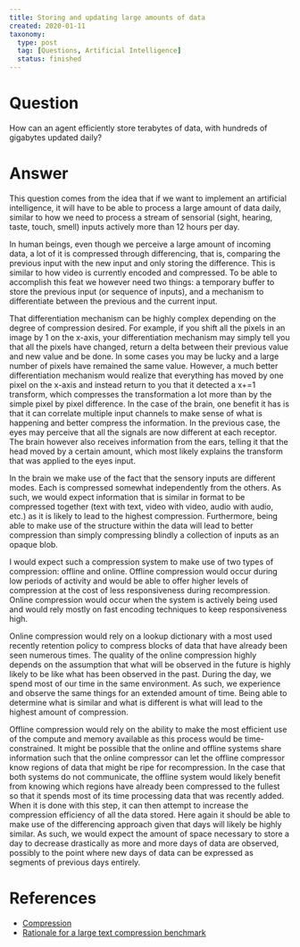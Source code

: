 ```yaml
---
title: Storing and updating large amounts of data
created: 2020-01-11
taxonomy:
  type: post
  tag: [Questions, Artificial Intelligence]
  status: finished
---
```


# Question
How can an agent efficiently store terabytes of data, with hundreds of gigabytes updated daily?

# Answer
This question comes from the idea that if we want to implement an artificial intelligence, it will have to be able to process a large amount of data daily, similar to how we need to process a stream of sensorial (sight, hearing, taste, touch, smell) inputs actively more than 12 hours per day.

In human beings, even though we perceive a large amount of incoming data, a lot of it is compressed through differencing, that is, comparing the previous input with the new input and only storing the difference. This is similar to how video is currently encoded and compressed. To be able to accomplish this feat we however need two things: a temporary buffer to store the previous input (or sequence of inputs), and a mechanism to differentiate between the previous and the current input.

That differentiation mechanism can be highly complex depending on the degree of compression desired. For example, if you shift all the pixels in an image by 1 on the x-axis, your differentiation mechanism may simply tell you that all the pixels have changed, return a delta between their previous value and new value and be done. In some cases you may be lucky and a large number of pixels have remained the same value. However, a much better differentiation mechanism would realize that everything has moved by one pixel on the x-axis and instead return to you that it detected a x+=1 transform, which compresses the transformation a lot more than by the simple pixel by pixel difference. In the case of the brain, one benefit it has is that it can correlate multiple input channels to make sense of what is happening and better compress the information. In the previous case, the eyes may perceive that all the signals are now different at each receptor. The brain however also receives information from the ears, telling it that the head moved by a certain amount, which most likely explains the transform that was applied to the eyes input.

In the brain we make use of the fact that the sensory inputs are different modes. Each is compressed somewhat independently from the others. As such, we would expect information that is similar in format to be compressed together (text with text, video with video, audio with audio, etc.) as it is likely to lead to the highest compression. Furthermore, being able to make use of the structure within the data will lead to better compression than simply compressing blindly a collection of inputs as an opaque blob.

I would expect such a compression system to make use of two types of compression: offline and online. Offline compression would occur during low periods of activity and would be able to offer higher levels of compression at the cost of less responsiveness during recompression. Online compression would occur when the system is actively being used and would rely mostly on fast encoding techniques to keep responsiveness high.

Online compression would rely on a lookup dictionary with a most used recently retention policy to compress blocks of data that have already been seen numerous times. The quality of the online compression highly depends on the assumption that what will be observed in the future is highly likely to be like what has been observed in the past. During the day, we spend most of our time in the same environment. As such, we experience and observe the same things for an extended amount of time. Being able to determine what is similar and what is different is what will lead to the highest amount of compression.

Offline compression would rely on the ability to make the most efficient use of the compute and memory available as this process would be time-constrained. It might be possible that the online and offline systems share information such that the online compressor can let the offline compressor know regions of data that might be ripe for recompression. In the case that both systems do not communicate, the offline system would likely benefit from knowing which regions have already been compressed to the fullest so that it spends most of its time processing data that was recently added. When it is done with this step, it can then attempt to increase the compression efficiency of all the data stored. Here again it should be able to make use of the differencing approach given that days will likely be highly similar. As such, we would expect the amount of space necessary to store a day to decrease drastically as more and more days of data are observed, possibly to the point where new days of data can be expressed as segments of previous days entirely.

# References
* [Compression](../../../../agi/compression/article.md)
* [Rationale for a large text compression benchmark](https://cs.fit.edu/~mmahoney/compression/rationale.html)
